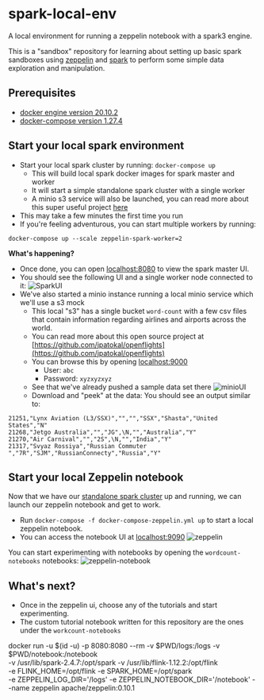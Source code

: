 # spark-local-env
A local environment for running a zeppelin notebook with a spark3 engine.

This is a "sandbox" repository for learning about setting up basic spark sandboxes using [zeppelin](https://github.com/apache/zeppelin) and [spark](https://spark.apache.org/) to perform some simple data exploration and manipulation. 

## Prerequisites
* [docker engine version 20.10.2](https://www.docker.com/products/docker-desktop)
* [docker-compose version 1.27.4](https://docs.docker.com/compose/install/)

## Start your local spark environment
* Start your local spark cluster by running: `docker-compose up`
  * This will build local spark docker images for spark master and worker
  * It will start a simple standalone spark cluster with a single worker
  * A minio s3 service will also be launched, you can read more about this super useful project [here](https://github.com/localstack/localstack)
* This may take a few minutes the first time you run
* If you're feeling adventurous, you can start multiple workers by running: 

`docker-compose up --scale zeppelin-spark-worker=2`

**What's happening?**
* Once done, you can open [localhost:8080](http://localhost:8080/) to view the spark master UI.
* You should see the following UI and a single worker node connected to it:
![SparkUI](../../imgs/spark-ui-initial.png "Spark UI")
* We've also started a minio instance running a local minio service which we'll use a s3 mock
  * This local "s3" has a single bucket `word-count` with a few csv files that contain information regarding airlines and airports across the world.
  * You can read more about this open source project at [https://github.com/jpatokal/openflights](https://github.com/jpatokal/openflights)
  * You can browse this by opening [localhost:9000](localhost:9000)
    * User: `abc`
    * Password: `xyzxyzxyz`
  * See that we've already pushed a sample data set there
![minioUI](../../imgs/Minio.png "Spark UI")  
  * Download and "peek" at the data:
    You should see an output similar to:
```
21251,"Lynx Aviation (L3/SSX)","","","SSX","Shasta","United States","N"
21268,"Jetgo Australia","","JG",\N,"","Australia","Y"
21270,"Air Carnival","","2S",\N,"","India","Y"
21317,"Svyaz Rossiya","Russian Commuter ","7R","SJM","RussianConnecty","Russia","Y"
```

## Start your local Zeppelin notebook
Now that we have our [standalone spark cluster](http://spark.apache.org/docs/latest/spark-standalone.html) up and running,
we can launch our zeppelin notebook and get to work.
* Run `docker-compose -f docker-compose-zeppelin.yml up` to start a local zeppelin notebook.
* You can access the notebook UI at [localhost:9090](localhost:9090)
![zeppelin](../../imgs/zeppelin-splash.png "Zeppelin notebook")  

You can start experimenting with notebooks by opening the `wordcount-notebooks` notebooks:
![zeppelin-notebook](../../imgs/zeppelin-notebook.png "Zeppelin notebook example")

## What's next?
* Once in the zeppelin ui, choose any of the tutorials and start experimenting.
* The custom tutorial notebook written for this repository are the ones under the `workcount-notebooks`


docker run -u $(id -u) -p 8080:8080 --rm -v $PWD/logs:/logs -v $PWD/notebook:/notebook \
-v /usr/lib/spark-2.4.7:/opt/spark -v /usr/lib/flink-1.12.2:/opt/flink \
-e FLINK_HOME=/opt/flink -e SPARK_HOME=/opt/spark \
-e ZEPPELIN_LOG_DIR='/logs' -e ZEPPELIN_NOTEBOOK_DIR='/notebook' --name zeppelin apache/zeppelin:0.10.1